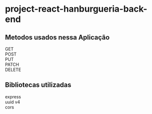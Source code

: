 # project-react-hanburgueria-back-end

## Metodos usados nessa Aplicação 
GET
<br>
POST
<br>
PUT
<br>
PATCH
<br>
DELETE

## Bibliotecas utilizadas
express
<br>
uuid v4
<br>
cors
